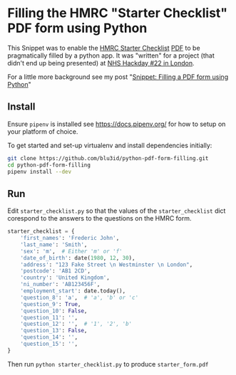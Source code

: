 # Filling the HMRC "Starter Checklist" PDF form using Python

This Snippet was to enable the [HMRC Starter Checklist](https://www.gov.uk/government/publications/paye-starter-checklist) [PDF](https://assets.publishing.service.gov.uk/government/uploads/system/uploads/attachment_data/file/783186/Starter_checklist_for_2019_to_2020.pdf) to be pragmatically filled by a python app. It was "written" for a project (that didn't end up being presented) at [NHS Hackday #22 in London](https://nhshackday.com/events/2019/06/london).

For a little more background see my post "[Snippet: Filling a PDF form using Python](https://blu3id.uk/posts/snippet-python-pdf-form-filling)"

## Install

Ensure `pipenv` is installed see https://docs.pipenv.org/ for how to setup on your platform of choice.

To get started and set-up virtualenv and install dependencies initially:
```bash
git clone https://github.com/blu3id/python-pdf-form-filling.git
cd python-pdf-form-filling
pipenv install --dev
```

## Run

Edit `starter_checklist.py` so that the values of the `starter_checklist` dict corespond to the answers to the questions on the HMRC form.

```python
starter_checklist = {
    'first_names': 'Frederic John',
    'last_name': 'Smith',
    'sex': 'm',  # Either 'm' or 'f'
    'date_of_birth': date(1980, 12, 30),
    'address': "123 Fake Street \n Westminster \n London",
    'postcode': 'AB1 2CD',
    'country': 'United Kingdom',
    'ni_number': 'AB123456F',
    'employment_start': date.today(),
    'question_8': 'a',  # 'a', 'b' or 'c'
    'question_9': True,
    'question_10': False,
    'question_11': '',
    'question_12': '',  # '1', '2', 'b'
    'question_13': False,
    'question_14': '',
    'question_15': '',
}
```

Then run `python starter_checklist.py` to produce `starter_form.pdf`
